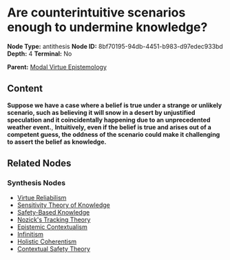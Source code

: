 # Are counterintuitive scenarios enough to undermine knowledge?

**Node Type:** antithesis
**Node ID:** 8bf70195-94db-4451-b983-d97edec933bd
**Depth:** 4
**Terminal:** No

**Parent:** [Modal Virtue Epistemology](modal-virtue-epistemology-synthesis-37e456c8-6532-48e3-a148-54544c0683db.md)

## Content

**Suppose we have a case where a belief is true under a strange or unlikely scenario, such as believing it will snow in a desert by unjustified speculation and it coincidentally happening due to an unprecedented weather event.**, **Intuitively, even if the belief is true and arises out of a competent guess, the oddness of the scenario could make it challenging to assert the belief as knowledge.**

## Related Nodes

### Synthesis Nodes

- [Virtue Reliabilism](virtue-reliabilism-synthesis-2ef7e775-dfcb-4a3f-90c8-c8dd01cd76a0.md)
- [Sensitivity Theory of Knowledge](sensitivity-theory-of-knowledge-synthesis-84c020ec-b0bc-49a2-9639-ebe6b1de9259.md)
- [Safety-Based Knowledge](safety-based-knowledge-synthesis-a4f77135-7d9a-4b84-bf08-b994148564e7.md)
- [Nozick's Tracking Theory](nozicks-tracking-theory-synthesis-a1abcd77-993e-4aa6-b47e-c5fda18c84b0.md)
- [Epistemic Contextualism](epistemic-contextualism-synthesis-b7bc7a19-b1ad-41d9-9ff4-7a71b003f99b.md)
- [Infinitism](infinitism-synthesis-af8e9906-a2ae-44fa-96d1-f236f9b1bb32.md)
- [Holistic Coherentism](holistic-coherentism-synthesis-a15a5f22-1c04-41ba-85e4-7547eea69baa.md)
- [Contextual Safety Theory](contextual-safety-theory-synthesis-51f3f50b-4e7c-474c-bfa4-148bff0b8403.md)

